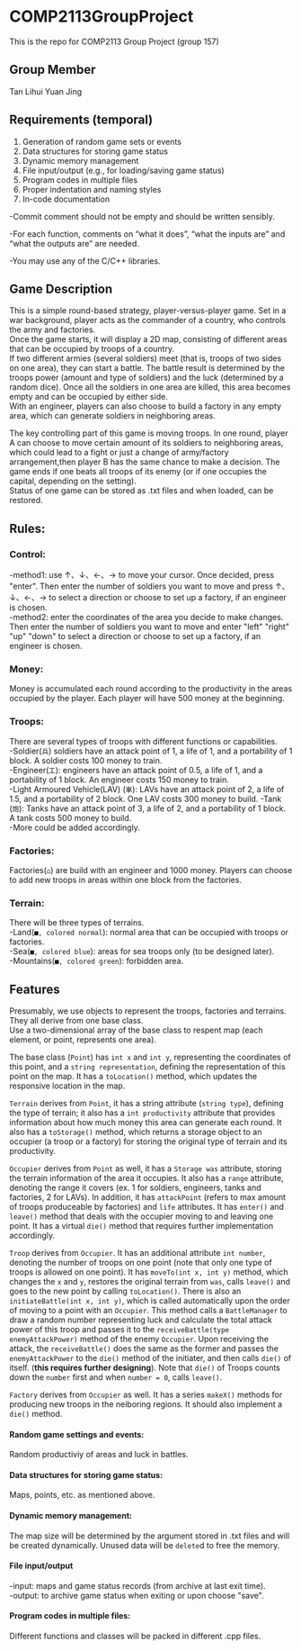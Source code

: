 # COMP2113GroupProject
This is the repo for COMP2113 Group Project (group 157)
## Group Member
Tan Lihui
Yuan Jing
## Requirements (temporal)
1. Generation of random game sets or events
2. Data structures for storing game status
3. Dynamic memory management
4. File input/output (e.g., for loading/saving game status)
5. Program codes in multiple files
6. Proper indentation and naming styles
7. In-code documentation

-Commit comment should not be empty and should be written sensibly.

-For each function, comments on “what it does”, “what the inputs are” and “what the outputs are” are needed.

-You may use any of the C/C++ libraries.
## Game Description
This is a simple round-based strategy, player-versus-player game. Set in a war background, player acts as the commander of a country, who controls the army and factories.  
Once the game starts, it will display a 2D map, consisting of different areas that can be occupied by troops of a country.  
If two different armies (several soldiers) meet (that is, troops of two sides on one area), they can start a battle. The battle result is determined by the troops power (amount and type
of soldiers) and the luck (determined by a random dice). Once all the soldiers in one area are
killed, this area becomes empty and can be occupied by either side.  
With an engineer, players can also choose to build a factory in any empty area, which can generate soldiers in neighboring areas.  
  
The key controlling part of this game is moving troops. In one round, player A can choose to move certain amount of its soldiers 
to neighboring areas, which could lead to a fight or just a change of army/factory arrangement,then player B has the same chance to 
make a decision. The game ends if one beats all troops of its enemy (or if one occupies the capital, depending on the setting).  
Status of one game can be stored as .txt files and when loaded, can be restored.  

## Rules: 
### Control:
-method1: use ↑、↓、←、→ to move your cursor. Once decided, press "enter". Then enter the number of soldiers you want to move and press ↑、↓、←、→ to select a direction or choose to set up a factory, if an engineer is chosen.  
-method2: enter the coordinates of the area you decide to make changes. Then enter the number of soldiers you want to move and enter "left" "right" "up" "down" to select a direction or choose to set up a factory, if an engineer is chosen.  

### Money:
Money is accumulated each round according to the productivity in the areas occupied by the player.  Each player will have 500 money at the beginning.  

### Troops:
There are several types of troops with different functions or capabilities.  
-Soldier(`兵`) soldiers have an attack point of 1, a life of 1, and a portability of 1 block. A soldier costs 100 money to train.  
-Engineer(`工`): engineers have an attack point of 0.5, a life of 1, and a portability of 1 block. An engineer costs 150 money to train.  
-Light Armoured Vehicle(LAV) (`車`): LAVs have an attack point of 2, a life of 1.5, and a portability of 2 block. One LAV costs 300 money to build. 
-Tank (`炮`): Tanks have an attack point of 3, a life of 2, and a portability of 1 block. A tank costs 500 money to build.  
-More could be added accordingly.  

### Factories:
Factories(`⌂`) are build with an engineer and 1000 money. Players can choose to add new troops in areas within one block from the factories.  
### Terrain:
There will be three types of terrains.   
-Land(`■, colored normal`): normal area that can be occupied with troops or factories.  
-Sea(`■, colored blue`): areas for sea troops only (to be designed later).  
-Mountains(`■, colored green`): forbidden area.  

## Features
Presumably, we use objects to represent the troops, factories and terrains. They all derive from one base class.  
Use a two-dimensional array of the base class to respent map (each element, or point, represents one area).  

The base class (`Point`) has `int x` and `int y`, representing the coordinates of this point, and a `string representation`, defining the representation of this point on the map. It has a `toLocation()` method, which updates the responsive location in the map.  

`Terrain` derives from `Point`, it has a string attribute (`string type`), defining the type of terrain; it also has a `int productivity` attribute that provides information about how much money this area can generate each round. It also has a `toStorage()` method, which returns a storage object to an occupier (a troop or a factory) for storing the original type of terrain and its productivity.  

`Occupier` derives from `Point` as well, it has a `Storage was` attribute, storing the terrain information of the area it occupies. It also has a `range` attribute, denoting the range it covers (ex. 1 for soldiers, engineers, tanks and factories, 2 for LAVs). In addition, it has `attackPoint` (refers to max amount of troops produceable by factories) and `life` attributes. It has `enter()` and `leave()` method that deals with the occupier moving to and leaving one point. It has a virtual `die()` method that requires further implementation accordingly.  

`Troop` derives from `Occupier`. It has an additional attribute `int number`, denoting the number of troops on one point (note that only one type of troops is allowed on one point). It has `moveTo(int x, int y)` method, which changes the `x` and `y`, restores the original terrain from `was`, calls `leave()` and goes to the new point by calling `toLocation()`. There is also an `initiateBattle(int x, int y)`, which is called automatically upon the order of moving to a point with an `Occupier`. This method calls a `BattleManager` to draw a random number representing luck and calculate the total attack power of this troop and passes it to the `receiveBattle(type enemyAttackPower)` method of the enemy `Occupier`. Upon receiving the attack, the `receiveBattle()` does the same as the former and passes the `enemyAttackPower` to the `die()` method of the initiater, and then calls `die()` of itself. (**this requires further designing**). Note that `die()` of Troops counts down the `number` first and when `number = 0`, calls `leave()`.  

`Factory` derives from `Occupier` as well. It has a series `makeX()` methods for producing new troops in the neiboring regions. It should also implement a `die()` method.  

#### Random game settings and events:
Random productiviy of areas and luck in battles.  

#### Data structures for storing game status: 
Maps, points, etc. as mentioned above.  

#### Dynamic memory management: 
The map size will be determined by the argument stored in .txt files and will be created dynamically. 
Unused data will be `delete`d to free the memory. 

#### File input/output
-input: maps and game status records (from archive at last exit time).  
-output: to archive game status when exiting or upon choose "save".  

#### Program codes in multiple files: 
Different functions and classes will be packed in different .cpp files. 
